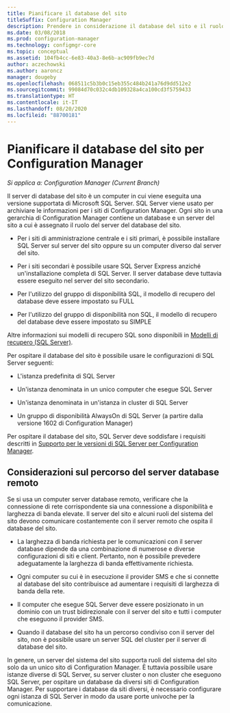 ```yaml
---
title: Pianificare il database del sito
titleSuffix: Configuration Manager
description: Prendere in considerazione il database del sito e il ruolo del server del database del sito quando si pianifica la gerarchia di Configuration Manager.
ms.date: 03/08/2018
ms.prod: configuration-manager
ms.technology: configmgr-core
ms.topic: conceptual
ms.assetid: 104fb4cc-6e83-40a3-8e6b-ac909fb9ec7d
author: aczechowski
ms.author: aaroncz
manager: dougeby
ms.openlocfilehash: 068511c5b3b0c15eb355c484b241a76d9dd512e2
ms.sourcegitcommit: 99084d70c032c4db109328a4ca100cd3f5759433
ms.translationtype: HT
ms.contentlocale: it-IT
ms.lasthandoff: 08/20/2020
ms.locfileid: "88700181"
---
```

# <a name="plan-for-the-site-database-for-configuration-manager"></a>Pianificare il database del sito per Configuration Manager

*Si applica a: Configuration Manager (Current Branch)*

Il server di database del sito è un computer in cui viene eseguita una versione supportata di Microsoft SQL Server. SQL Server viene usato per archiviare le informazioni per i siti di Configuration Manager. Ogni sito in una gerarchia di Configuration Manager contiene un database e un server del sito a cui è assegnato il ruolo del server del database del sito.  

-   Per i siti di amministrazione centrale e i siti primari, è possibile installare SQL Server sul server del sito oppure su un computer diverso dal server del sito.  

-   Per i siti secondari è possibile usare SQL Server Express anziché un'installazione completa di SQL Server. Il server database deve tuttavia essere eseguito nel server del sito secondario.  

-  Per l'utilizzo del gruppo di disponibilità SQL, il modello di recupero del database deve essere impostato su FULL  

-  Per l'utilizzo del gruppo di disponibilità non SQL, il modello di recupero del database deve essere impostato su SIMPLE  

Altre informazioni sui modelli di recupero SQL sono disponibili in [Modelli di recupero (SQL Server)](/sql/relational-databases/backup-restore/recovery-models-sql-server).

Per ospitare il database del sito è possibile usare le configurazioni di SQL Server seguenti:  

-   L'istanza predefinita di SQL Server  

-   Un'istanza denominata in un unico computer che esegue SQL Server  

-   Un'istanza denominata in un'istanza in cluster di SQL Server  

-   Un gruppo di disponibilità AlwaysOn di SQL Server (a partire dalla versione 1602 di Configuration Manager)


Per ospitare il database del sito, SQL Server deve soddisfare i requisiti descritti in [Supporto per le versioni di SQL Server per Configuration Manager](../../../core/plan-design/configs/support-for-sql-server-versions.md).  



## <a name="remote-database-server-location-considerations"></a>Considerazioni sul percorso del server database remoto  

Se si usa un computer server database remoto, verificare che la connessione di rete corrispondente sia una connessione a disponibilità e larghezza di banda elevate. Il server del sito e alcuni ruoli del sistema del sito devono comunicare costantemente con il server remoto che ospita il database del sito.

-   La larghezza di banda richiesta per le comunicazioni con il server database dipende da una combinazione di numerose e diverse configurazioni di siti e client. Pertanto, non è possibile prevedere adeguatamente la larghezza di banda effettivamente richiesta.  

-   Ogni computer su cui è in esecuzione il provider SMS e che si connette al database del sito contribuisce ad aumentare i requisiti di larghezza di banda della rete.  

-   Il computer che esegue SQL Server deve essere posizionato in un dominio con un trust bidirezionale con il server del sito e tutti i computer che eseguono il provider SMS.  

-   Quando il database del sito ha un percorso condiviso con il server del sito, non è possibile usare un server SQL del cluster per il server di database del sito.  


In genere, un server del sistema del sito supporta ruoli del sistema del sito solo da un unico sito di Configuration Manager. È tuttavia possibile usare istanze diverse di SQL Server, su server cluster o non cluster che eseguono SQL Server, per ospitare un database da diversi siti di Configuration Manager. Per supportare i database da siti diversi, è necessario configurare ogni istanza di SQL Server in modo da usare porte univoche per la comunicazione.